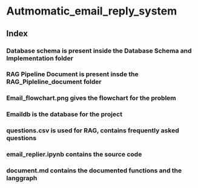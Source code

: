 # Autmomatic_email_reply_system
## Index
### Database schema is present inside the Database Schema and Implementation folder
### RAG Pipeline Document is present insde the RAG_Pipleline_document folder
### Email_flowchart.png gives the flowchart for the problem
### Emaildb is the database for the project
### questions.csv is used for RAG, contains frequently asked questions 
### email_replier.ipynb contains the source code
### document.md contains the documented functions and the langgraph
